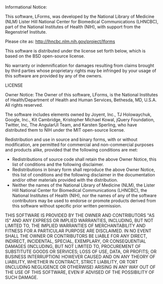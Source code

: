 Informational Notice: 

This software, LForms, was developed by the National Library of Medicine (NLM) Lister Hill National Center for Biomedical Communications (LHNCBC), part of the National Institutes of Health (NIH), with support from the Regenstrief Institute.

Please cite as: http://lhncbc.nlm.nih.gov/project/lforms

This software is distributed under the license set forth below, which is based on the BSD open-source license.  

No warranty or indemnification for damages resulting from claims brought by third parties whose proprietary rights may be infringed by your usage of this software are provided by any of the owners.


LICENSE

Owner Notice: The Owner of this software, LForms, is the National Institutes of Health/Department of Health and Human Services, Bethesda, MD, U.S.A.
All rights reserved.

The software includes elements owned by Joyent, Inc., TJ Holowaychuk, Google, Inc., Kit Cambridge, Kristopher Michael Kowal, jQuery Foundation, Twitter, Inc, The AngularUI Team, and Karsten Sperling, who have distributed them to NIH under the MIT open-source license.  

Redistribution and use in source and binary forms, with or without modification, are permitted for commercial and non-commercial purposes and products alike, provided that the following conditions are met:

  * Redistributions of source code shall retain the above Owner Notice, this list of conditions and the following disclaimer.
  * Redistributions in binary form shall reproduce the above Owner Notice, this list of conditions and the following disclaimer in the documentation and/or other materials provided with the distribution.
  * Neither the names of the National Library of Medicine (NLM), the Lister Hill National Center for Biomedical Communications (LHNCBC), the National Institutes of Health (NIH), nor the names of any of the software contributors may be used to endorse or promote products derived from this software without specific prior written permission.

THIS SOFTWARE IS PROVIDED BY THE OWNER AND CONTRIBUTORS "AS IS" AND ANY EXPRESS OR IMPLIED WARRANTIES, INCLUDING, BUT NOT LIMITED TO, THE IMPLIED WARRANTIES OF MERCHANTABILITY AND FITNESS FOR A PARTICULAR PURPOSE ARE DISCLAIMED. IN NO EVENT SHALL THE OWNER OR CONTRIBUTORS BE LIABLE FOR ANY DIRECT, INDIRECT, INCIDENTAL, SPECIAL,  EXEMPLARY, OR CONSEQUENTIAL DAMAGES (INCLUDING, BUT NOT LIMITED TO, PROCUREMENT OF SUBSTITUTE GOODS OR SERVICES; LOSS OF USE, DATA, OR PROFITS; OR BUSINESS INTERRUPTION) HOWEVER CAUSED AND ON ANY THEORY OF LIABILITY, WHETHER IN CONTRACT, STRICT LIABILITY, OR TORT (INCLUDING NEGLIGENCE OR OTHERWISE) ARISING IN ANY WAY OUT OF THE USE OF THIS
SOFTWARE, EVEN IF ADVISED OF THE POSSIBILITY OF SUCH DAMAGE.

